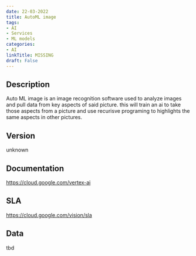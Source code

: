 ```yaml
---
date: 22-03-2022
title: AutoML image
tags: 
- AI
- Services
- ML models
categories: 
- AI
linkTitle: MISSING
draft: False
---
```


## Description

Auto ML image is an image recognition software used to analyze
images and pull data from key aspects of said picture.  this will
train an ai to take those aspects from a picture and use recurisve
programing to highlights the same aspects in other pictures.


## Version

unknown

## Documentation

https://cloud.google.com/vertex-ai

## SLA

https://cloud.google.com/vision/sla

## Data

tbd
